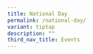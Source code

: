 ```yaml
---
title: National Day
permalink: /national-day/
variant: tiptap
description: ""
third_nav_title: Events
---
```

